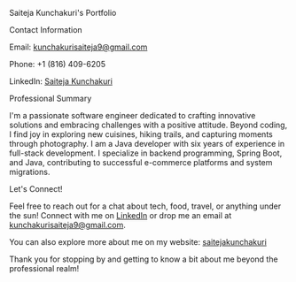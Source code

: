 Saiteja Kunchakuri's Portfolio

Contact Information

Email: kunchakurisaiteja9@gmail.com

Phone: +1 (816) 409-6205


LinkedIn: [Saiteja Kunchakuri](https://kunchakurisaiteja9.github.io/portfolio/)

Professional Summary

I'm a passionate software engineer dedicated to crafting innovative solutions and embracing challenges with a positive attitude. Beyond coding, I find joy in exploring new cuisines, hiking trails, and capturing moments through photography. I am a Java developer with six years of experience in full-stack development. I specialize in backend programming, Spring Boot, and Java, contributing to successful e-commerce platforms and system migrations.

Let's Connect!

Feel free to reach out for a chat about tech, food, travel, or anything under the sun! Connect with me on [LinkedIn](https://www.linkedin.com/in/saiteja-kunchakuri-6a29402aa/) or drop me an email at kunchakurisaiteja9@gmail.com.

You can also explore more about me on my website: [saitejakunchakuri](https://kunchakurisaiteja9.github.io/portfolio/)

Thank you for stopping by and getting to know a bit about me beyond the professional realm!
